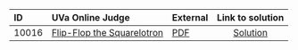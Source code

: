 | ID | UVa Online Judge | External | Link to solution |
|:---|:---|:---|:---:|
| 10016 | [Flip-Flop the Squarelotron](https://onlinejudge.org/index.php?option=com_onlinejudge&Itemid=8&category=624&page=show_problem&problem=957) | [PDF](https://onlinejudge.org/external/100/10016.pdf) | [Solution](https://github.com/versenyi98/uva-solutions/tree/main/solutions/10016%20-%20Flip-Flop%20the%20Squarelotron)|
